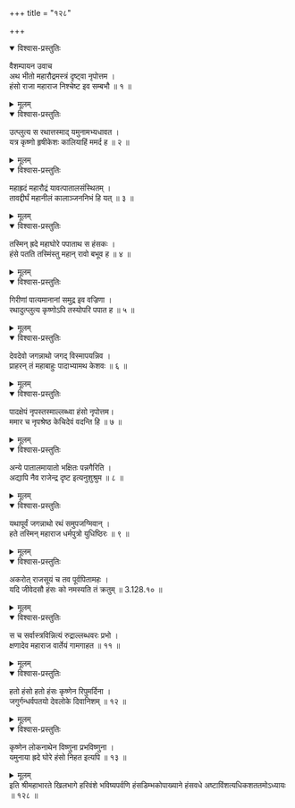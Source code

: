 +++
title = "१२८"

+++

<details open><summary>विश्वास-प्रस्तुतिः</summary>

वैशम्पायन उवाच  
अथ भीतो महारौद्रमस्त्रं दृष्ट्वा नृपोत्तम ।  
हंसो राजा महाराज निश्चेष्ट इव सम्बभौ ॥ १ ॥
</details>

<details><summary>मूलम्</summary>

वैशम्पायन उवाच  
अथ भीतो महारौद्रमस्त्रं दृष्ट्वा नृपोत्तम ।  
हंसो राजा महाराज निश्चेष्ट इव सम्बभौ ॥ १ ॥
</details>

<details open><summary>विश्वास-प्रस्तुतिः</summary>

उत्प्लुत्य स रथात्तस्माद् यमुनामभ्यधावत ।  
यत्र कृष्णो हृषीकेशः कालियाहिं ममर्द ह ॥ २ ॥
</details>

<details><summary>मूलम्</summary>

उत्प्लुत्य स रथात्तस्माद् यमुनामभ्यधावत ।  
यत्र कृष्णो हृषीकेशः कालियाहिं ममर्द ह ॥ २ ॥
</details>

<details open><summary>विश्वास-प्रस्तुतिः</summary>

महाह्रदं महारौद्रं यावत्पातालसंस्थितम् ।  
तावद्दीर्घं महानीलं कालाञ्जननिभं हि यत् ॥ ३ ॥
</details>

<details><summary>मूलम्</summary>

महाह्रदं महारौद्रं यावत्पातालसंस्थितम् ।  
तावद्दीर्घं महानीलं कालाञ्जननिभं हि यत् ॥ ३ ॥
</details>

<details open><summary>विश्वास-प्रस्तुतिः</summary>

तस्मिन् ह्रदे महाघोरे पपाताथ स हंसकः ।  
हंसे पतति तस्मिंस्तु महान् रावो बभूव ह ॥ ४ ॥
</details>

<details><summary>मूलम्</summary>

तस्मिन् ह्रदे महाघोरे पपाताथ स हंसकः ।  
हंसे पतति तस्मिंस्तु महान् रावो बभूव ह ॥ ४ ॥
</details>

<details open><summary>विश्वास-प्रस्तुतिः</summary>

गिरीणां पात्यमानानां समुद्र इव वज्रिणा ।  
रथादुत्प्लुत्य कृष्णोऽपि तस्योपरि पपात ह ॥ ५ ॥
</details>

<details><summary>मूलम्</summary>

गिरीणां पात्यमानानां समुद्र इव वज्रिणा ।  
रथादुत्प्लुत्य कृष्णोऽपि तस्योपरि पपात ह ॥ ५ ॥
</details>

<details open><summary>विश्वास-प्रस्तुतिः</summary>

देवदेवो जगन्नाथो जगद् विस्मापयन्निव ।  
प्राहरन् तं महाबाहुः पादाभ्यामथ केशवः ॥ ६ ॥
</details>

<details><summary>मूलम्</summary>

देवदेवो जगन्नाथो जगद् विस्मापयन्निव ।  
प्राहरन् तं महाबाहुः पादाभ्यामथ केशवः ॥ ६ ॥
</details>

<details open><summary>विश्वास-प्रस्तुतिः</summary>

पादक्षेपं नृपस्तस्माल्लब्ध्वा हंसो नृपोत्तम।  
ममार च नृपश्रेष्ठ केचिदेवं वदन्ति हि ॥ ७ ॥
</details>

<details><summary>मूलम्</summary>

पादक्षेपं नृपस्तस्माल्लब्ध्वा हंसो नृपोत्तम।  
ममार च नृपश्रेष्ठ केचिदेवं वदन्ति हि ॥ ७ ॥
</details>

<details open><summary>विश्वास-प्रस्तुतिः</summary>

अन्ये पातालमायातो भक्षितः पन्नगैरिति ।  
अद्यापि नैव राजेन्द्र दृष्ट इत्यनुशुश्रुम ॥ ८ ॥
</details>

<details><summary>मूलम्</summary>

अन्ये पातालमायातो भक्षितः पन्नगैरिति ।  
अद्यापि नैव राजेन्द्र दृष्ट इत्यनुशुश्रुम ॥ ८ ॥
</details>

<details open><summary>विश्वास-प्रस्तुतिः</summary>

यथापूर्वं जगन्नाथो रथं समुपजग्मिवान् ।  
हते तस्मिन् महाराज धर्मपुत्रो युधिष्ठिरः ॥ ९ ॥
</details>

<details><summary>मूलम्</summary>

यथापूर्वं जगन्नाथो रथं समुपजग्मिवान् ।  
हते तस्मिन् महाराज धर्मपुत्रो युधिष्ठिरः ॥ ९ ॥
</details>

<details open><summary>विश्वास-प्रस्तुतिः</summary>

अकरोत् राजसूयं च तव पूर्वपितामहः ।  
यदि जीवेदसौ हंसः को नमस्यति तं क्रतुम् ॥ 3.128.१० ॥
</details>

<details><summary>मूलम्</summary>

अकरोत् राजसूयं च तव पूर्वपितामहः ।  
यदि जीवेदसौ हंसः को नमस्यति तं क्रतुम् ॥ 3.128.१० ॥
</details>

<details open><summary>विश्वास-प्रस्तुतिः</summary>

स च सर्वास्त्रविन्नित्यं रुद्राल्लब्धवरः प्रभो ।  
क्षणादेव महाराज वार्तेयं गामगाहत ॥ ११ ॥
</details>

<details><summary>मूलम्</summary>

स च सर्वास्त्रविन्नित्यं रुद्राल्लब्धवरः प्रभो ।  
क्षणादेव महाराज वार्तेयं गामगाहत ॥ ११ ॥
</details>

<details open><summary>विश्वास-प्रस्तुतिः</summary>

हतो हंसो हतो हंसः कृष्णेन रिपुमर्दिना ।  
जगुर्गन्धर्वपतयो देवलोके दिवानिशम् ॥ १२ ॥
</details>

<details><summary>मूलम्</summary>

हतो हंसो हतो हंसः कृष्णेन रिपुमर्दिना ।  
जगुर्गन्धर्वपतयो देवलोके दिवानिशम् ॥ १२ ॥
</details>

<details open><summary>विश्वास-प्रस्तुतिः</summary>

कृष्णेन लोकनाथेन विष्णुना प्रभविष्णुना ।  
यमुनाया ह्रदे घोरे हंसो निहत इत्यपि ॥ १३ ॥
</details>

<details><summary>मूलम्</summary>

कृष्णेन लोकनाथेन विष्णुना प्रभविष्णुना ।  
यमुनाया ह्रदे घोरे हंसो निहत इत्यपि ॥ १३ ॥
</details>
इति श्रीमहाभारते खिलभागे हरिवंशे भविष्यपर्वणि हंसडिम्भकोपाख्याने हंसवधे अष्टाविंशत्यधिकशततमोऽध्यायः ॥ १२८ ॥